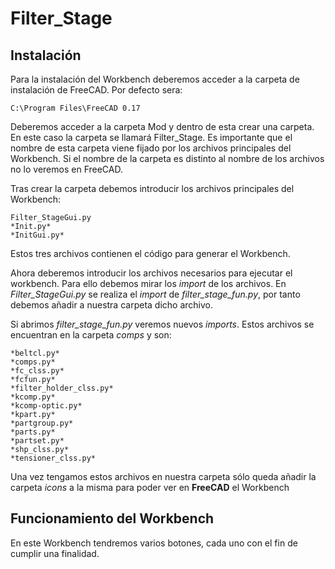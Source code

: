 # Filter_Stage
## Instalación

Para la instalación del Workbench deberemos acceder a la carpeta de instalación de FreeCAD. Por defecto sera:

	C:\Program Files\FreeCAD 0.17

Deberemos acceder a la carpeta Mod y dentro de esta crear una carpeta. 
En este caso la carpeta se llamará Filter_Stage.
Es importante que el nombre de esta carpeta viene fijado por los archivos principales del Workbench.
Si el nombre de la carpeta es distinto al nombre de los archivos no lo veremos en FreeCAD.

Tras crear la carpeta debemos introducir los archivos principales del Workbench:

	Filter_StageGui.py
	*Init.py*
	*InitGui.py*
Estos tres archivos contienen el código para generar el Workbench.

Ahora deberemos introducir los archivos necesarios para ejecutar el workbench. Para ello
debemos mirar los *import* de los archivos.
En *Filter_StageGui.py* se realiza el *import* de *filter_stage_fun.py*, por tanto
debemos añadir a nuestra carpeta dicho archivo.

Si abrimos *filter_stage_fun.py* veremos nuevos *imports*. Estos archivos se encuentran en la 
carpeta *comps* y son:

	*beltcl.py*
	*comps.py*
	*fc_clss.py*
	*fcfun.py*
  	*filter_holder_clss.py*
	*kcomp.py*
	*kcomp-optic.py*
	*kpart.py*
	*partgroup.py*
	*parts.py*
	*partset.py*
	*shp_clss.py*
	*tensioner_clss.py*

Una vez tengamos estos archivos en nuestra carpeta sólo queda añadir la carpeta *icons* a la misma para poder ver en **FreeCAD** el Workbench

## Funcionamiento del Workbench

En este Workbench tendremos varios botones, cada uno con el fin de cumplir una finalidad.
